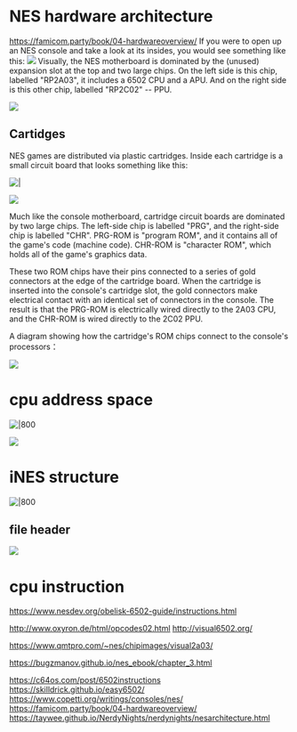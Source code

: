# NES hardware architecture
https://famicom.party/book/04-hardwareoverview/
If you were to open up an NES console and take a look at its insides, you would see something like this:
![](https://www.copetti.org/images/consoles/nes/_hu31e3638c2fc7a9de9f39a1bcb4bd9501_354137_7dbeaac9fb0451009e405b875830ef5e.webp)
Visually, the NES motherboard is dominated by the (unused) expansion slot at the top and two large chips. On the left side is this chip, labelled "RP2A03", it includes a 6502 CPU and a APU. And on the right side is this other chip, labelled "RP2C02" -- PPU.


![](https://www.copetti.org/images/consoles/nes/_hu05662e9582b538ada21b1313ba043bdc_267_a1cb762036ab1714936b0b8b329ac461.webp)

## Cartidges

NES games are distributed via plastic cartridges. Inside each cartridge is a small circuit board that looks something like this:

![|](https://famicom.party/processed_images/1803686258d292b900.jpg)

![](https://www.copetti.org/images/consoles/nes/_hu901c88f2e32815a78c9694e3a21f7cdf_72344_512bbe6425cebdc421279d68dfb42911.webp)

Much like the console motherboard, cartridge circuit boards are dominated by two large chips. The left-side chip is labelled "PRG", and the right-side chip is labelled "CHR". PRG-ROM is "program ROM", and it contains all of the game's code (machine code). CHR-ROM is "character ROM", which holds all of the game's graphics data.

These two ROM chips have their pins connected to a series of gold connectors at the edge of the cartridge board. When the cartridge is inserted into the console's cartridge slot, the gold connectors make electrical contact with an identical set of connectors in the console. The result is that the PRG-ROM is electrically wired directly to the 2A03 CPU, and the CHR-ROM is wired directly to the 2C02 PPU.

A diagram showing how the cartridge's ROM chips connect to the console's processors：

![](https://famicom.party/processed_images/a60b5e4c195a267c00.jpg)


# cpu address space

![|800](https://bugzmanov.github.io/nes_ebook/images/ch3/cpu_registers_memory.png)


![](https://www.zupimages.net/up/20/34/ffkd.png)


# iNES structure

![|800](https://bugzmanov.github.io/nes_ebook/images/ch5/image_2_ines_file_format.png)

##  file header
![](https://bugzmanov.github.io/nes_ebook/images/ch5/image_3_ines_header.png)


# cpu instruction

https://www.nesdev.org/obelisk-6502-guide/instructions.html

http://www.oxyron.de/html/opcodes02.html
http://visual6502.org/

https://www.qmtpro.com/~nes/chipimages/visual2a03/

https://bugzmanov.github.io/nes_ebook/chapter_3.html

https://c64os.com/post/6502instructions
https://skilldrick.github.io/easy6502/
https://www.copetti.org/writings/consoles/nes/
https://famicom.party/book/04-hardwareoverview/
https://taywee.github.io/NerdyNights/nerdynights/nesarchitecture.html




